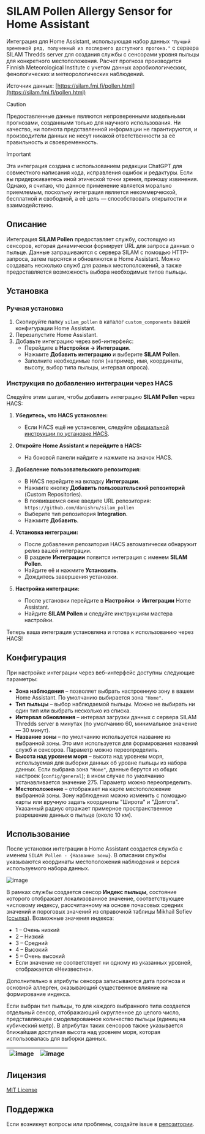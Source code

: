 # SILAM Pollen Allergy Sensor for Home Assistant

Интеграция для Home Assistant, использующая набор данных `"Лучший временной ряд, полученный из последнего доступного прогона."` с сервера SILAM Thredds server для создания службы с сенсорами уровня пыльцы для конкретного местоположения. Расчет прогноза производится Finnish Meteorological Institute с учетом данных аэробиологических, фенологических и метеорологических наблюдений.

Источник данных: [https://silam.fmi.fi/pollen.html](https://silam.fmi.fi/pollen.html)

> [!CAUTION]  
> Предоставленные данные являются непроверенными модельными прогнозами, созданными только для научного использования.
> Ни качество, ни полнота представленной информации не гарантируются, и производители данных не несут никакой ответственности за её правильность и своевременность.

> [!IMPORTANT]  
> Эта интеграция создана с использованием редакции ChatGPT для совместного написания кода, исправления ошибок и редактуры.
> Если вы придерживаетесь иной этической точки зрения, приношу извинения. Однако, я считаю, что данное применение является морально приемлемым, поскольку интеграция является некоммерческой, бесплатной и свободной, а её цель — способствовать открытости и взаимодействию.

## Описание

Интеграция **SILAM Pollen** предоставляет службу, состоящую из сенсоров, которая динамически формирует URL для запроса данных о пыльце. Данные запрашиваются с сервера SILAM с помощью HTTP-запроса, затем парсятся и обновляются в Home Assistant. Можно создавать несколько служб для разных местоположений, а также предоставляется возможность выбора необходимых типов пыльцы.

## Установка

### Ручная установка

1. Скопируйте папку `silam_pollen` в каталог `custom_components` вашей конфигурации Home Assistant.
2. Перезапустите Home Assistant.
3. Добавьте интеграцию через веб-интерфейс:
   - Перейдите в **Настройки → Интеграции**.
   - Нажмите **Добавить интеграцию** и выберите **SILAM Pollen**.
   - Заполните необходимые поля (например, имя, координаты, высоту, выбор типа пыльцы, интервал опроса).

### Инструкция по добавлению интеграции через HACS

Следуйте этим шагам, чтобы добавить интеграцию **SILAM Pollen** через HACS:

1. **Убедитесь, что HACS установлен:**
   - Если HACS ещё не установлен, следуйте [официальной инструкции по установке HACS](https://hacs.xyz/docs/installation/installation).

2. **Откройте Home Assistant и перейдите в HACS:**
   - На боковой панели найдите и нажмите на значок HACS.

3. **Добавление пользовательского репозитория:**
   - В HACS перейдите на вкладку **Интеграции**.
   - Нажмите кнопку **Добавить пользовательский репозиторий** (Custom Repositories).
   - В появившемся окне введите URL репозитория:  
     `https://github.com/danishru/silam_pollen`
   - Выберите тип репозитория **Integration**.
   - Нажмите **Добавить**.

4. **Установка интеграции:**
   - После добавления репозитория HACS автоматически обнаружит релиз вашей интеграции.
   - В разделе **Интеграции** появится интеграция с именем **SILAM Pollen**.
   - Найдите её и нажмите **Установить**.
   - Дождитесь завершения установки.

5. **Настройка интеграции:**
   - После установки перейдите в **Настройки → Интеграции** Home Assistant.
   - Найдите **SILAM Pollen** и следуйте инструкциям мастера настройки.

Теперь ваша интеграция установлена и готова к использованию через HACS!

## Конфигурация

При настройке интеграции через веб-интерфейс доступны следующие параметры:

- **Зона наблюдения** – позволяет выбрать настроенную зону в вашем Home Assistant. По умолчанию выбирается зона `"Home"`.
- **Тип пыльцы** – выбор наблюдаемой пыльцы. Можно не выбирать ни один тип или выбрать несколько из списка.
- **Интервал обновления** – интервал загрузки данных с сервера SILAM Thredds server в минутах (по умолчанию 60, минимальное значение — 30 минут).
- **Название зоны** – по умолчанию используется название из выбранной зоны. Это имя используется для формирования названий служб и сенсоров. Параметр можно переопределить.
- **Высота над уровнем моря** – высота над уровнем моря, используемая для выборки данных об уровне пыльцы из набора данных. Если выбрана зона `"Home"`, данные берутся из общих настроек (`config/general`); в ином случае по умолчанию устанавливается значение 275. Параметр можно переопределить.
- **Местоположение** – отображает на карте местоположение выбранной зоны. Зону наблюдения можно изменить с помощью карты или вручную задать координаты "Широта" и "Долгота". Указанный радиус отражает примерное пространственное разрешение данных о пыльце (около 10 км).

## Использование

После установки интеграции в Home Assistant создается служба с именем `SILAM Pollen - {Название зоны}`. В описании службы указываются координаты местоположения наблюдения и версия используемого набора данных.

![image](https://github.com/user-attachments/assets/e8c3c44d-d98d-44ee-85c7-bac838df7094)


В рамках службы создается сенсор **Индекс пыльцы**, состояние которого отображает локализованное значение, соответствующее числовому индексу, рассчитанному на основе почасовых средних значений и пороговых значений из справочной таблицы Mikhail Sofiev ([ссылка](https://www.researchgate.net/profile/Mikhail-Sofiev)). Возможные значения индекса:
- 1 – Очень низкий
- 2 – Низкий
- 3 – Средний
- 4 – Высокий
- 5 – Очень высокий
- Если значение не соответствует ни одному из указанных уровней, отображается «Неизвестно».

Дополнительно в атрибуты сенсора записываются дата прогноза и основной аллерген, оказывающий существенное влияние на формирование индекса.

Если выбран тип пыльцы, то для каждого выбранного типа создается отдельный сенсор, отображающий округленное до целого число, представляющее смоделированное количество пыльцы (единиц на кубический метр). В атрибутах таких сенсоров также указывается ближайшая доступная высота над уровнем моря, которая использовалась для выборки данных.

|  ![image](https://github.com/user-attachments/assets/b5d990c6-3d0b-4dcb-a191-7c15a77fe8f7) | ![image](https://github.com/user-attachments/assets/aacafdae-07c3-48ce-8aa3-f31e3e9932a6)  |
| ------------- | ------------- |

## Лицензия

[MIT License](LICENSE)

## Поддержка

Если возникнут вопросы или проблемы, создайте issue в [репозитории](https://github.com/danishru/silam_pollen/issues).
